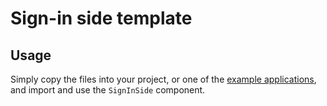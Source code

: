 # Sign-in side template

## Usage

Simply copy the files into your project, or one of the [example applications](https://github.com/Foso/material-ui/tree/master/examples), and import and use the `SignInSide` component.
